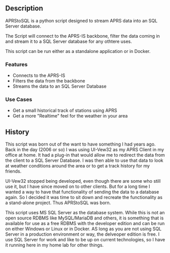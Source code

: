 ## Description

APRStoSQL is a python script designed to stream APRS data into an SQL Server database.

The Script will connect to the APRS-IS backbone, filter the data coming in and stream it to a SQL Server database for any othtere uses. 

This script can be run either as a standalone application or in Docker.

### Features
- Connects to the APRS-IS
- Filters the data from the backbone
- Streams the data to an SQL Server Database

### Use Cases

- Get a small historical track of stations using APRS
- Get a more "Realtime" feel for the weather in your area

## History

This script was born out of the want to have something I had years ago. Back in the day (2006 or so) I was using UI-Vew32 as my APRS Client in my office at home. It had a plug-in that would allow me to redirect the data from the client to a SQL Server Database. I was then able to use that data to look at weather conditions around the area or to get a track history for my friends.

UI-Vew32 stopped being developed, even though there are some who still use it, but I have since moved on to other clients. But for a long time I wanted a way to have that functionality of sending the data to a database again. So I decided it was time to sit down and recreate the functionality as a stand-alone project. Thus APRStoSQL was born.

This script uses MS SQL Server as the database system. While this is not an open source RDBMS like MySQL/MariaDB and others, it is something that is available for use as a free RDBMS with the developer edition and can be run on either Windows or Linux or in Docker. AS long as you are not using SQL Server in a production environment or way, the delveoper edition is free. I use SQL Server for work and like to be up on current technologies, so I have it running here in my home lab for other things.
